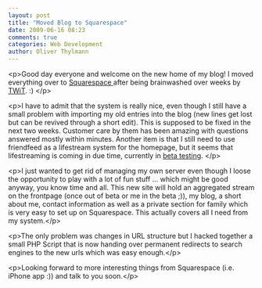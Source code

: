 ```yaml
---
layout: post
title: "Moved Blog to Squarespace"
date: 2009-06-16 08:23
comments: true
categories: Web Development
author: Oliver Thylmann
---
```







&lt;p&gt;Good day everyone and welcome on the new home of my blog! I moved everything over to [Squarespace ](http://www.squarespace.com/?associateTag=olivert)after being brainwashed over weeks by [TWiT](http://twit.tv). :) &lt;/p&gt;

&lt;p&gt;I have to admit that the system is really nice, even though I still have a small problem with importing my old entries into the blog (new lines get lost but can be revived through a short edit). This is supposed to be fixed in the next two weeks. Customer care by them has been amazing with questions answered mostly within minutes. Another item is that I still need to use friendfeed as a lifestream system for the homepage, but it seems that lifestreaming is coming in due time, currently in [beta testing](http://esquareda.com/lifestream/). &lt;/p&gt;

&lt;p&gt;I just wanted to get rid of managing my own server even though I loose the opportunity to play with a lot of fun stuff ... which might be good anyway, you know time and all. This new site will hold an aggregated stream on the frontpage (once out of beta or me in the beta ;)), my blog, a short about me, contact information as well as a private section for family which is very easy to set up on Squarespace. This actually covers all I need from my system.&lt;/p&gt;

&lt;p&gt;The only problem was changes in URL structure but I hacked together a small PHP Script that is now handing over permanent redirects to search engines to the new urls which was easy enough.&lt;/p&gt;

&lt;p&gt;Looking forward to more interesting things from Squarespace (i.e. iPhone app :)) and talk to you soon.&lt;/p&gt;



